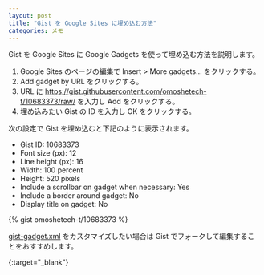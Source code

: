 ```yaml
---
layout: post
title: "Gist を Google Sites に埋め込む方法"
categories: メモ
---
```

Gist を Google Sites に Google Gadgets を使って埋め込む方法を説明します。

1. Google Sites のページの編集で Insert > More gadgets... をクリックする。
2. Add gadget by URL をクリックする。
3. URL に https://gist.githubusercontent.com/omoshetech-t/10683373/raw/ を入力し Add をクリックする。
4. 埋め込みたい Gist の ID を入力し OK をクリックする。

次の設定で Gist を埋め込むと下記のように表示されます。

* Gist ID: 10683373
* Font size (px): 12
* Line height (px): 16
* Width: 100 percent
* Height: 520 pixels
* Include a scrollbar on gadget when necessary: Yes
* Include a border around gadget: No
* Display title on gadget: No

{% gist omoshetech-t/10683373 %}

[gist-gadget.xml] をカスタマイズしたい場合は Gist でフォークして編集することをおすすめします。

[gist-gadget.xml]: https://gist.github.com/omoshetech-t/10683373
{:target="_blank"}
